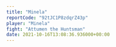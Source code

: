 ```yaml
---
title: "Minela"
reportCode: "92tJC1P8zdqrZ43p"
player: "Minela"
fight: "Attumen the Huntsman"
date: 2021-10-16T13:08:36.936000+00:00
---
```

